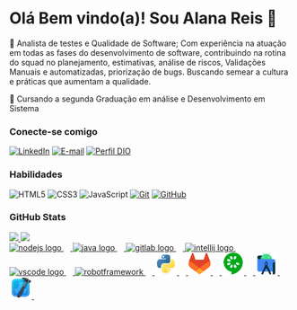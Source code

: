 

# Olá Bem vindo(a)! Sou Alana Reis 👋

🔭 Analista de testes e Qualidade de Software;
Com experiência na atuação em todas as fases do desenvolvimento de software, contribuindo na rotina do squad no planejamento, estimativas, análise de riscos, Validações Manuais e automatizadas, priorização de bugs.
Buscando semear a cultura e práticas que aumentam a qualidade. 

🌱 Cursando a segunda Graduação em análise e Desenvolvimento em Sistema 


### Conecte-se comigo
[![LinkedIn](https://img.shields.io/badge/-LinkedIn-000?style=for-the-badge&logo=linkedin&logoColor=E94D5F&color:FFF)](https://www.linkedin.com/in/alanareis10/)
[![E-mail](https://img.shields.io/badge/-Email-000?style=for-the-badge&logo=microsoft-outlook&logoColor=E94D5F&color:FFF)](mailto:alanareis10@gmail.com)
[![Perfil DIO](https://img.shields.io/badge/-Meu%20Perfil%20na%20DIO-30A3DC?style=for-the-badge)](https://web.dio.me/users/alanareis10/)



### Habilidades
![HTML5](https://img.shields.io/badge/HTML-000?style=for-the-badge&logo=html5&logoColor=E94D5F)
![CSS3](https://img.shields.io/badge/CSS3-000?style=for-the-badge&logo=css3&logoColor=E94D5F)
![JavaScript](https://img.shields.io/badge/JavaScript-000?style=for-the-badge&logo=javascript&logoColor=)
[![Git](https://img.shields.io/badge/Git-000?style=for-the-badge&logo=git&logoColor=E94D5F)](https://git-scm.com/doc) 
[![GitHub](https://img.shields.io/badge/GitHub-000?style=for-the-badge&logo=github&logoColor=30A3DC)](https://docs.github.com/)


### GitHub Stats
<div>
<a href="https://github.com/alana-souz">
<img height="180em" src="https://github-readme-stats.vercel.app/api/top-langs/?username=alanasouza&layout=compact&langs_count=7&theme=theme=transparent&bg_color=000&border_color=E94D5F&show_icons=true&icon_color=E94D5F&title_color=E94D5F&text_color=FFF"/>
<img height="180em" src="https://github-readme-stats.vercel.app/api?username=Alana-souz&theme=transparent&bg_color=000&border_color=E94D5F&show_icons=true&icon_color=E94D5F&title_color=E94D5F&text_color=FFF"/>
</div>



<div align="left" />
  <img src="https://cdn.jsdelivr.net/gh/devicons/devicon/icons/nodejs/nodejs-original.svg" height="40" alt="nodejs logo"  />
  <img width="12" />
  <img src="https://cdn.jsdelivr.net/gh/devicons/devicon/icons/java/java-original.svg" height="40" alt="java logo"  />
  <img width="12" />
  <img src="https://cdn.jsdelivr.net/gh/devicons/devicon/icons/gitlab/gitlab-original.svg" height="40" alt="gitlab logo"  />
  <img width="12" />
  <img src="https://cdn.jsdelivr.net/gh/devicons/devicon/icons/intellij/intellij-original.svg" height="40" alt="intellij logo"  />
  <img width="12" />
  <img src="https://cdn.jsdelivr.net/gh/devicons/devicon/icons/vscode/vscode-original.svg" height="40" alt="vscode logo"  />
  <img width="12" />
  <img src="https://robotframework.org/img/RF.svg" height="40" alt="robotframework"  />
  <img width="12" />
  <img src="https://raw.githubusercontent.com/devicons/devicon/master/icons/python/python-original.svg" height="40" alt="python"  />
  <img width="12" />
  <img src="https://raw.githubusercontent.com/devicons/devicon/master/icons/gitlab/gitlab-original.svg" height="40" alt="gitlab"  />
  <img width="12" />
  <img src="https://raw.githubusercontent.com/devicons/devicon/master/icons/cucumber/cucumber-plain.svg" height="40" alt="cucumber"  />
  <img width="12" />
  <img src="https://raw.githubusercontent.com/devicons/devicon/master/icons/androidstudio/androidstudio-original.svg" height="40" alt="androidstudio" />
 <img width="12" />
 <img src="https://raw.githubusercontent.com/devicons/devicon/master/icons/xcode/xcode-original.svg" height="40" alt="xcode" />
 <img width="12" />
  






